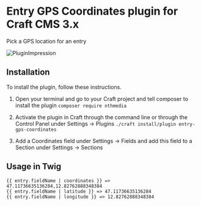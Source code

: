 # Entry GPS Coordinates plugin for Craft CMS 3.x

Pick a GPS location for an entry

![PluginImpression](https://user-images.githubusercontent.com/3450011/64065265-e3cbc680-cc0b-11e9-89fc-ed682123b109.gif)

## Installation

To install the plugin, follow these instructions.

1. Open your terminal and go to your Craft project and tell composer to install the plugin
```composer require nthmedia```

2. Activate the plugin in Craft through the command line or through the Control Panel under Settings → Plugins 
```./craft install/plugin entry-gps-coordinates```

3. Add a Coordinates field under Settings → Fields and add this field to a Section under Settings → Sections

## Usage in Twig

```
{{ entry.fieldName | coordinates }} => 47.11736635136284,12.82762888348384
{{ entry.fieldName | latitude }} => 47.11736635136284
{{ entry.fieldName | longitude }} => 12.82762888348384
```